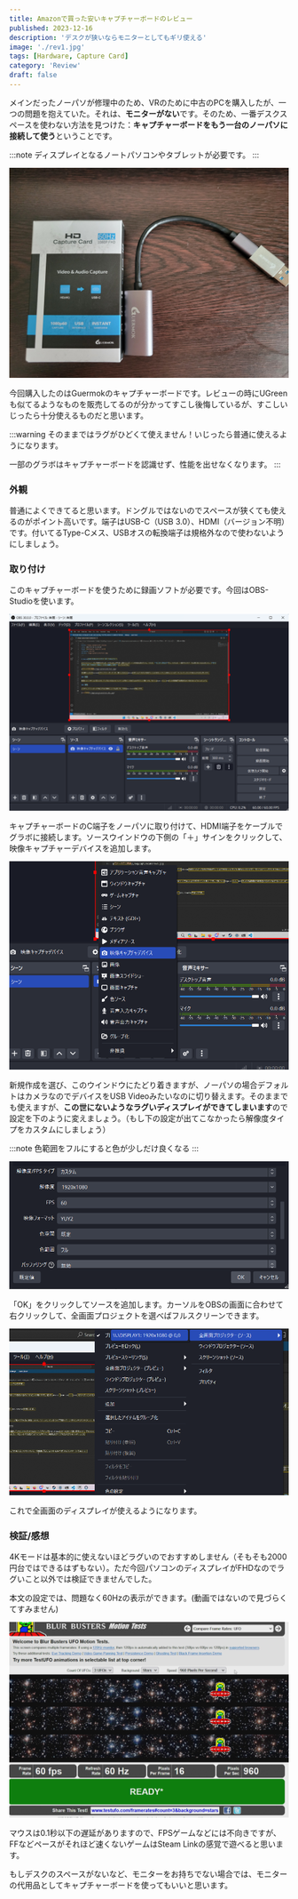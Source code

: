 ```yaml
---
title: Amazonで買った安いキャプチャーボードのレビュー
published: 2023-12-16
description: 'デスクが狭いならモニターとしてもギリ使える'
image: './rev1.jpg'
tags: [Hardware, Capture Card]
category: 'Review'
draft: false 
---
```


メインだったノーパソが修理中のため、VRのために中古のPCを購入したが、一つの問題を抱えていた。それは、**モニターがない**です。そのため、一番デスクスペースを使わない方法を見つけた：**キャプチャーボードをもう一台のノーパソに接続して使う**ということです。

:::note
ディスプレイとなるノートパソコンやタブレットが必要です。
:::

![バナーと同じ画像](./rev1.jpg)

今回購入したのはGuermokのキャプチャーボードです。レビューの時にUGreenも似てるようなものを販売してるのが分かってすこし後悔しているが、すこしいじったら十分使えるものだと思います。

:::warning
そのままではラグがひどくて使えません！いじったら普通に使えるようになります。

一部のグラボはキャプチャーボードを認識せず、性能を出せなくなります。
:::
### 外観

普通によくできてると思います。ドングルではないのでスペースが狭くても使えるのがポイント高いです。端子はUSB-C（USB 3.0）、HDMI（バージョン不明）です。付いてるType-Cメス、USBオスの転換端子は規格外なので使わないようにしましょう。

### 取り付け

このキャプチャーボードを使うために録画ソフトが必要です。今回はOBS-Studioを使います。

![OBSの画面](./rev1-obs.png)

キャプチャーボードのC端子をノーパソに取り付けて、HDMI端子をケーブルでグラボに接続します。ソースウインドウの下側の「＋」サインをクリックして、映像キャプチャーデバイスを追加します。

![キャプチャーデバイスを追加](./rev1-add.png)

新規作成を選び、このウインドウにたどり着きますが、ノーパソの場合デフォルトはカメラなのでデバイスをUSB Videoみたいなのに切り替えます。そのままでも使えますが、**この世にないようなラグいディスプレイができてしまいます**ので設定を下のように変えましょう。（もし下の設定が出てこなかったら解像度タイプをカスタムにしましょう）

:::note
色範囲をフルにすると色が少しだけ良くなる
:::

![設定変更](./rev1-settings.png)

「OK」をクリックしてソースを追加します。カーソルをOBSの画面に合わせて右クリックして、全画面プロジェクトを選べばフルスクリーンできます。

![全画面表示](./rev1-fullscreen.png)

これで全画面のディスプレイが使えるようになります。

### 検証/感想

4Kモードは基本的に使えないほどラグいのでおすすめしません（そもそも2000円台ではできるはずもない）。ただ今回パソコンのディスプレイがFHDなのでラグいこと以外では検証できませんでした。

本文の設定では、問題なく60Hzの表示ができます。(動画ではないので見づらくてすみません)

![UFO テスト](./rev1-ufo.png)

マウスは0.1秒以下の遅延がありますので、FPSゲームなどには不向きですが、FFなどペースがそれほど速くないゲームはSteam Linkの感覚で遊べると思います。

もしデスクのスペースがないなど、モニターをお持ちでない場合では、モニターの代用品としてキャプチャーボードを使ってもいいと思います。